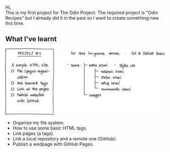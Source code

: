 Hi,  
This is my first project for The Odin Project. The required project is "Odin Recipes" but I already did it in the past so I want to create something new this time.  

## What I've learnt  

![What I've learned](learned.png)

- Organize my file system.
- How to use some basic HTML tags.
- Link pages (a tags).
- Link a local repository and a remote one (GitHub).
- Publish a wedpage with GitHub Pages.
